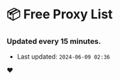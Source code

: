 # :package: Free Proxy List
### Updated every 15 minutes.

- Last updated: `2024-06-09 02:36`

:heart:
